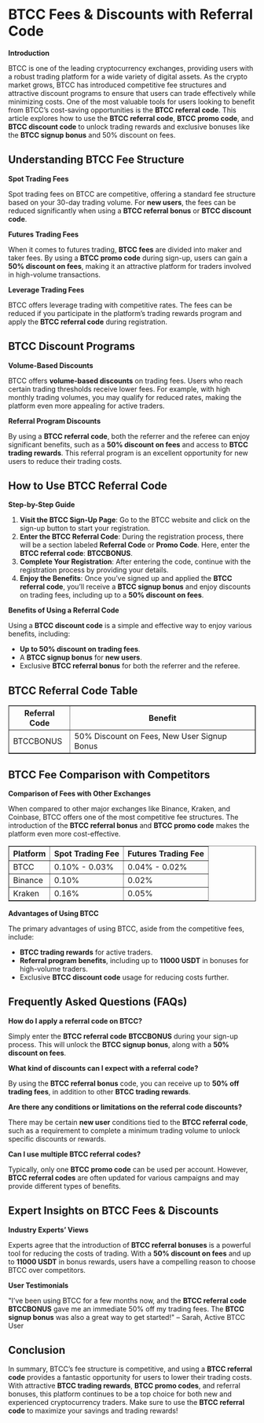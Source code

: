 <h1>BTCC Fees & Discounts with Referral Code</h1>

<p><strong>Introduction</strong></p>
<p>BTCC is one of the leading cryptocurrency exchanges, providing users with a robust trading platform for a wide variety of digital assets. As the crypto market grows, BTCC has introduced competitive fee structures and attractive discount programs to ensure that users can trade effectively while minimizing costs. One of the most valuable tools for users looking to benefit from BTCC’s cost-saving opportunities is the <strong>BTCC referral code</strong>. This article explores how to use the <strong>BTCC referral code</strong>, <strong>BTCC promo code</strong>, and <strong>BTCC discount code</strong> to unlock trading rewards and exclusive bonuses like the <strong>BTCC signup bonus</strong> and 50% discount on fees.</p>

<h2>Understanding BTCC Fee Structure</h2>
<p><strong>Spot Trading Fees</strong></p>
<p>Spot trading fees on BTCC are competitive, offering a standard fee structure based on your 30-day trading volume. For <strong>new users</strong>, the fees can be reduced significantly when using a <strong>BTCC referral bonus</strong> or <strong>BTCC discount code</strong>.</p>

<p><strong>Futures Trading Fees</strong></p>
<p>When it comes to futures trading, <strong>BTCC fees</strong> are divided into maker and taker fees. By using a <strong>BTCC promo code</strong> during sign-up, users can gain a <strong>50% discount on fees</strong>, making it an attractive platform for traders involved in high-volume transactions.</p>

<p><strong>Leverage Trading Fees</strong></p>
<p>BTCC offers leverage trading with competitive rates. The fees can be reduced if you participate in the platform’s trading rewards program and apply the <strong>BTCC referral code</strong> during registration.</p>

<h2>BTCC Discount Programs</h2>

<p><strong>Volume-Based Discounts</strong></p>
<p>BTCC offers <strong>volume-based discounts</strong> on trading fees. Users who reach certain trading thresholds receive lower fees. For example, with high monthly trading volumes, you may qualify for reduced rates, making the platform even more appealing for active traders.</p>

<p><strong>Referral Program Discounts</strong></p>
<p>By using a <strong>BTCC referral code</strong>, both the referrer and the referee can enjoy significant benefits, such as a <strong>50% discount on fees</strong> and access to <strong>BTCC trading rewards</strong>. This referral program is an excellent opportunity for new users to reduce their trading costs.</p>

<h2>How to Use BTCC Referral Code</h2>

<p><strong>Step-by-Step Guide</strong></p>
    <ol>
        <li><strong>Visit the BTCC Sign-Up Page</strong>: Go to the BTCC website and click on the sign-up button to start your registration.</li>
        <li><strong>Enter the BTCC Referral Code</strong>: During the registration process, there will be a section labeled <strong>Referral Code</strong> or <strong>Promo Code</strong>. Here, enter the <strong>BTCC referral code</strong>: <strong>BTCCBONUS</strong>.</li>
        <li><strong>Complete Your Registration</strong>: After entering the code, continue with the registration process by providing your details.</li>
        <li><strong>Enjoy the Benefits</strong>: Once you’ve signed up and applied the <strong>BTCC referral code</strong>, you’ll receive a <strong>BTCC signup bonus</strong> and enjoy discounts on trading fees, including up to a <strong>50% discount on fees</strong>.</li>
    </ol>

<p><strong>Benefits of Using a Referral Code</strong></p>
<p>Using a <strong>BTCC discount code</strong> is a simple and effective way to enjoy various benefits, including:</p>
    <ul>
        <li><strong>Up to 50% discount on trading fees</strong>.</li>
        <li>A <strong>BTCC signup bonus</strong> for <strong>new users</strong>.</li>
        <li>Exclusive <strong>BTCC referral bonus</strong> for both the referrer and the referee.</li>
    </ul>

<h2>BTCC Referral Code Table</h2>
<table border="1">
        <tr>
            <th>Referral Code</th>
            <th>Benefit</th>
        </tr>
        <tr>
            <td>BTCCBONUS</td>
            <td>50% Discount on Fees, New User Signup Bonus</td>
        </tr>
    </table>

<h2>BTCC Fee Comparison with Competitors</h2>

<p><strong>Comparison of Fees with Other Exchanges</strong></p>
<p>When compared to other major exchanges like Binance, Kraken, and Coinbase, BTCC offers one of the most competitive fee structures. The introduction of the <strong>BTCC referral bonus</strong> and <strong>BTCC promo code</strong> makes the platform even more cost-effective.</p>

<table border="1">
        <tr>
            <th>Platform</th>
            <th>Spot Trading Fee</th>
            <th>Futures Trading Fee</th>
        </tr>
        <tr>
            <td>BTCC</td>
            <td>0.10% - 0.03%</td>
            <td>0.04% - 0.02%</td>
        </tr>
        <tr>
            <td>Binance</td>
            <td>0.10%</td>
            <td>0.02%</td>
        </tr>
        <tr>
            <td>Kraken</td>
            <td>0.16%</td>
            <td>0.05%</td>
        </tr>
</table>

<p><strong>Advantages of Using BTCC</strong></p>
<p>The primary advantages of using BTCC, aside from the competitive fees, include:</p>
    <ul>
        <li><strong>BTCC trading rewards</strong> for active traders.</li>
        <li><strong>Referral program benefits</strong>, including up to <strong>11000 USDT</strong> in bonuses for high-volume traders.</li>
        <li>Exclusive <strong>BTCC discount code</strong> usage for reducing costs further.</li>
    </ul>

<h2>Frequently Asked Questions (FAQs)</h2>

<p><strong>How do I apply a referral code on BTCC?</strong></p>
<p>Simply enter the <strong>BTCC referral code</strong> <strong>BTCCBONUS</strong> during your sign-up process. This will unlock the <strong>BTCC signup bonus</strong>, along with a <strong>50% discount on fees</strong>.</p>

<p><strong>What kind of discounts can I expect with a referral code?</strong></p>
<p>By using the <strong>BTCC referral bonus</strong> code, you can receive up to <strong>50% off trading fees</strong>, in addition to other <strong>BTCC trading rewards</strong>.</p>

<p><strong>Are there any conditions or limitations on the referral code discounts?</strong></p>
<p>There may be certain <strong>new user</strong> conditions tied to the <strong>BTCC referral code</strong>, such as a requirement to complete a minimum trading volume to unlock specific discounts or rewards.</p>

<p><strong>Can I use multiple BTCC referral codes?</strong></p>
<p>Typically, only one <strong>BTCC promo code</strong> can be used per account. However, <strong>BTCC referral codes</strong> are often updated for various campaigns and may provide different types of benefits.</p>

<h2>Expert Insights on BTCC Fees & Discounts</h2>

<p><strong>Industry Experts’ Views</strong></p>
<p>Experts agree that the introduction of <strong>BTCC referral bonuses</strong> is a powerful tool for reducing the costs of trading. With a <strong>50% discount on fees</strong> and up to <strong>11000 USDT</strong> in bonus rewards, users have a compelling reason to choose BTCC over competitors.</p>

<p><strong>User Testimonials</strong></p>
<p>"I’ve been using BTCC for a few months now, and the <strong>BTCC referral code</strong> <strong>BTCCBONUS</strong> gave me an immediate 50% off my trading fees. The <strong>BTCC signup bonus</strong> was also a great way to get started!" – Sarah, Active BTCC User</p>

<h2>Conclusion</h2>
<p>In summary, BTCC’s fee structure is competitive, and using a <strong>BTCC referral code</strong> provides a fantastic opportunity for users to lower their trading costs. With attractive <strong>BTCC trading rewards</strong>, <strong>BTCC promo codes</strong>, and referral bonuses, this platform continues to be a top choice for both new and experienced cryptocurrency traders. Make sure to use the <strong>BTCC referral code</strong> to maximize your savings and trading rewards!</p>

</body>
</html>
